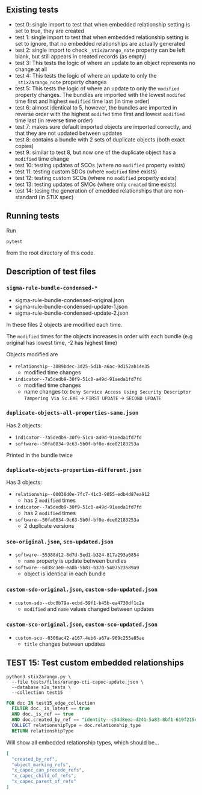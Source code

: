 ## Existing tests

* test 0: single import to test that when embedded relationship setting is set to true, they are created
* test 1: single import to test that when embedded relationship setting is set to ignore, that no embedded relationships are actually generated
* test 2: single import to check `_stix2arango_note` property can be left blank, but still appears in created records (as empty)
* test 3: This tests the logic of where an update to an object represents no change at all
* test 4: This tests the logic of where an update to only the `_stix2arango_note` property changes
* test 5: This tests the logic of where an update to only the `modified` property changes. The bundles are imported with the lowest `modifed` time first and highest `modified` time last (in time order)
* test 6: almost identical to 5, however, the bundles are imported in reverse order with the highest `modifed` time first and lowest `modified` time last (in reverse time order)
* test 7: makes sure default imported objects are imported correctly, and that they are not updated between updates
* test 8: contains a bundle with 2 sets of duplicate objects (both exact copies)
* test 9: similar to test 8, but now one of the duplicate object has a `modified` time change
* test 10: testing updates of SCOs (where no `modified` property exists)
* test 11: testing custom SDOs (where `modified` time exists)
* test 12: testing custom SCOs (where no `modified` property exists)
* test 13: testing updates of SMOs (where only `created` time exists)
* test 14: tesing the generation of emedded relationships that are non-standard (in STIX spec)

## Running tests

Run 

```shell
pytest
```

from the root directory of this code.

## Description of test files

### `sigma-rule-bundle-condensed-*`

* sigma-rule-bundle-condensed-original.json
* sigma-rule-bundle-condensed-update-1.json
* sigma-rule-bundle-condensed-update-2.json

In these files 2 objects are modified each time.

The `modified` times for the objects increases in order with each bundle (e.g original has lowest time, -2 has highest time)

Objects modified are

* `relationship--3089bdec-3d25-5d1b-a6ac-9d152ab14e35` 
  * modified time changes
* `indicator--7a5dedb9-30f9-51c0-a49d-91aeda1fd7fd` 
  * modified time changes
  * name changes to: `Deny Service Access Using Security Descriptor Tampering Via Sc.EXE` -> `FIRST UPDATE` -> `SECOND UPDATE` 

### `duplicate-objects-all-properties-same.json`

Has 2 objects:

* `indicator--7a5dedb9-30f9-51c0-a49d-91aeda1fd7fd`
* `software--50fa0834-9c63-5b0f-bf0e-dce02183253a`

Printed in the bundle twice

### `duplicate-objects-properties-different.json`

Has 3 objects:

* `relationship--00038d0e-7fc7-41c3-9055-edb4d87ea912`
  * has 2 `modified` times
* `indicator--7a5dedb9-30f9-51c0-a49d-91aeda1fd7fd`
  * has 2 `modified` times
* `software--50fa0834-9c63-5b0f-bf0e-dce02183253a`
  * 2 duplicate versions

### `sco-original.json`, `sco-updated.json`

* `software--55388d12-8d7d-5ed1-b324-817a293a6854`
  * `name` property is update between bundles
* `software--6d38c3e0-ea8b-5b83-b370-5407523589a9`
  * object is identical in each bundle

### `custom-sdo-original.json`, `custom-sdo-updated.json`

* `custom-sdo--cbc0b79a-ecbd-59f1-b45b-ea4730df1c2e`
  * `modified` and `name` values changed between updates

### `custom-sco-original.json`, `custom-sco-updated.json`

* `custom-sco--0306ac42-a167-4eb6-a67a-969c255a85ae`
  * `title` changes between updates







## TEST 15: Test custom embedded relationships

```shell
python3 stix2arango.py \
  --file tests/files/arango-cti-capec-update.json \
  --database s2a_tests \
  --collection test15
```

```sql
FOR doc IN test15_edge_collection
  FILTER doc._is_latest == true
  AND doc._is_ref == true
  AND doc.created_by_ref == "identity--c54d8eea-d241-5a83-8bf1-619f215ce10b"
  COLLECT relationshipType = doc.relationship_type
  RETURN relationshipType
```

Will show all embedded relationship types, which should be...

```json
[
  "created_by_ref",
  "object_marking_refs",
  "x_capec_can_precede_refs",
  "x_capec_child_of_refs",
  "x_capec_parent_of_refs"
]
```